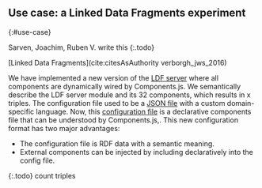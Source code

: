 ## Use case: a Linked Data Fragments experiment
{:#use-case}

Sarven, Joachim, Ruben V. write this
{:.todo}

[Linked Data Fragments](cite:citesAsAuthority verborgh_jws_2016)

We have implemented a new version of the [LDF server](https://github.com/LinkedDataFragments/Server.js/tree/feature-lsd)
where all components are dynamically wired by Components.js.
We semantically describe the LDF server module and its 32 components, which results in x triples.
The configuration file used to be a [JSON file](https://github.com/LinkedDataFragments/Server.js/blob/master/config/config-example.json)
with a custom domain-specific language.
Now, this [configuration file](https://github.com/LinkedDataFragments/Server.js/blob/feature-lsd/config/config-example.json) is a declarative components file that can be understood by Components.js,.
This new configuration format has two major advantages:

* The configuration file is RDF data with a semantic meaning.
* External components can be injected by including declaratively into the config file.

{:.todo} count triples
